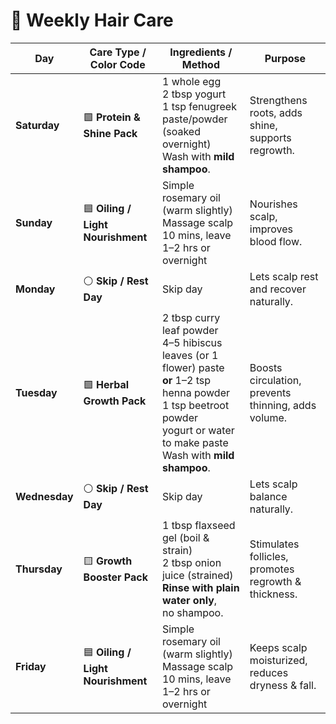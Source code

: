 # 🌸 Weekly Hair Care

| Day           | Care Type / Color Code            | Ingredients / Method                                                                                                                                                                           | Purpose                                              |
| ------------- | --------------------------------- | ---------------------------------------------------------------------------------------------------------------------------------------------------------------------------------------------- | ---------------------------------------------------- |
| **Saturday**  | 🟩 **Protein & Shine Pack**       | 1 whole egg<br>2 tbsp yogurt<br>1 tsp fenugreek paste/powder (soaked overnight)<br>Wash with **mild shampoo**.                                                                                 | Strengthens roots, adds shine, supports regrowth.    |
| **Sunday**    | 🟦 **Oiling / Light Nourishment** | Simple rosemary oil (warm slightly) <br>Massage scalp 10 mins, leave 1–2 hrs or overnight                                                                                                      | Nourishes scalp, improves blood flow.                |
| **Monday**    | ⚪ **Skip / Rest Day**             | Skip day                                                                                                                                                                                       | Lets scalp rest and recover naturally.               |
| **Tuesday**   | 🟩 **Herbal Growth Pack**         | 2 tbsp curry leaf powder<br>4–5 hibiscus leaves (or 1 flower) paste <br>**or** 1–2 tsp henna powder <br>1 tsp beetroot powder <br>yogurt or water to make paste<br>Wash with **mild shampoo**. | Boosts circulation, prevents thinning, adds volume.  |
| **Wednesday** | ⚪ **Skip / Rest Day**             | Skip day                                                                                                                                                                                       | Lets scalp balance naturally.                        |
| **Thursday**  | 🟨 **Growth Booster Pack**        | 1 tbsp flaxseed gel (boil & strain) <br>2 tbsp onion juice (strained)<br>**Rinse with plain water only**, <br>no shampoo.                                                                      | Stimulates follicles, promotes regrowth & thickness. |
| **Friday**    | 🟦 **Oiling / Light Nourishment** | Simple rosemary oil (warm slightly) <br>Massage scalp 10 mins, leave 1–2 hrs or overnight                                                                                                      | Keeps scalp moisturized, reduces dryness & fall.     |
